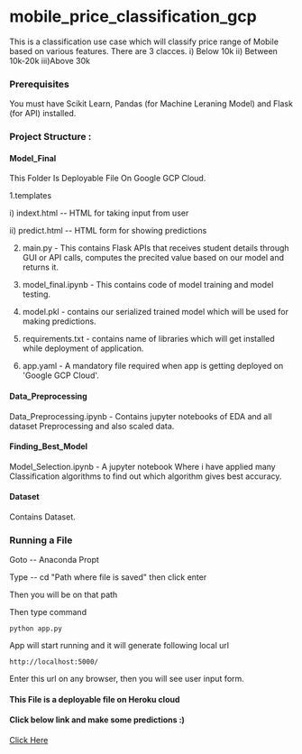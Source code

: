 # mobile_price_classification_gcp

This is a classification use case which will classify price range of Mobile based on various features.
There are 3 clacces. i) Below 10k  ii) Between 10k-20k  iii)Above 30k

### Prerequisites
You must have Scikit Learn, Pandas (for Machine Leraning Model) and Flask (for API) installed.

### Project Structure :

#### Model_Final

This Folder Is Deployable File On Google GCP Cloud.

1.templates

i) indext.html -- HTML for taking input from user

ii) predict.html -- HTML form for showing predictions

2. main.py - This contains Flask APIs that receives student details through GUI or API calls, computes the precited value based on our model and returns it.

3. model_final.ipynb - This contains code of model training and model testing.

4. model.pkl - contains our serialized trained model which will be used for making predictions.

5. requirements.txt - contains name of libraries which will get installed while deployment of application.

6. app.yaml - A mandatory file required when app is getting deployed on 'Google GCP Cloud'.

#### Data_Preprocessing

Data_Preprocessing.ipynb - Contains jupyter notebooks of EDA and all dataset Preprocessing and also scaled data.

#### Finding_Best_Model

Model_Selection.ipynb - A jupyter notebook Where i have applied many Classification algorithms to find out which algorithm gives best accuracy.

#### Dataset

Contains Dataset.

### Running a File

Goto -- Anaconda Propt

Type -- cd "Path where file is saved"  then click enter

Then you will be on that path

Then type command
~~~
python app.py
~~~

App will start running and it will generate following local url

~~~
http://localhost:5000/
~~~

Enter this url on any browser, then you will see user input form.


#### This File is a deployable file on Heroku cloud

#### Click below link and make some predictions :)

[Click Here](https://mobile-price-prediction.el.r.appspot.com/)


